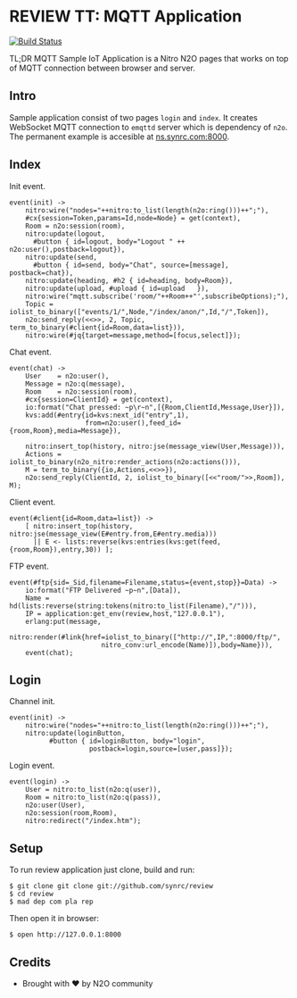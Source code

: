 REVIEW TT: MQTT Application
===========================

[![Build Status](https://travis-ci.org/synrc/review.svg?branch=master)](https://travis-ci.org/synrc/review)

TL;DR MQTT Sample IoT Application is a Nitro N2O pages that works on top
of MQTT connection between browser and server.

Intro
-----

Sample application consist of two pages `login` and `index`.
It creates WebSocket MQTT connection to `emqttd` server which is dependency of `n2o`.
The permanent example is accesible at <a href="http://review.n2o.space/index.htm">ns.synrc.com:8000</a>.

Index
-----

Init event.

```
event(init) ->
    nitro:wire("nodes="++nitro:to_list(length(n2o:ring()))++";"),
    #cx{session=Token,params=Id,node=Node} = get(context),
    Room = n2o:session(room),
    nitro:update(logout,
      #button { id=logout, body="Logout " ++ n2o:user(),postback=logout}),
    nitro:update(send,
      #button { id=send, body="Chat", source=[message], postback=chat}),
    nitro:update(heading, #h2 { id=heading, body=Room}),
    nitro:update(upload, #upload { id=upload   }),
    nitro:wire("mqtt.subscribe('room/"++Room++"',subscribeOptions);"),
    Topic = iolist_to_binary(["events/1/",Node,"/index/anon/",Id,"/",Token]),
    n2o:send_reply(<<>>, 2, Topic, term_to_binary(#client{id=Room,data=list})),
    nitro:wire(#jq{target=message,method=[focus,select]});
```

Chat event.

```
event(chat) ->
    User    = n2o:user(),
    Message = n2o:q(message),
    Room    = n2o:session(room),
    #cx{session=ClientId} = get(context),
    io:format("Chat pressed: ~p\r~n",[{Room,ClientId,Message,User}]),
    kvs:add(#entry{id=kvs:next_id("entry",1),
                   from=n2o:user(),feed_id={room,Room},media=Message}),

    nitro:insert_top(history, nitro:jse(message_view(User,Message))),
    Actions = iolist_to_binary(n2o_nitro:render_actions(n2o:actions())),
    M = term_to_binary({io,Actions,<<>>}),
    n2o:send_reply(ClientId, 2, iolist_to_binary([<<"room/">>,Room]), M);
```

Client event.

```
event(#client{id=Room,data=list}) ->
    [ nitro:insert_top(history, nitro:jse(message_view(E#entry.from,E#entry.media)))
      || E <- lists:reverse(kvs:entries(kvs:get(feed,{room,Room}),entry,30)) ];
```

FTP event.

```
event(#ftp{sid=_Sid,filename=Filename,status={event,stop}}=Data) ->
    io:format("FTP Delivered ~p~n",[Data]),
    Name = hd(lists:reverse(string:tokens(nitro:to_list(Filename),"/"))),
    IP = application:get_env(review,host,"127.0.0.1"),
    erlang:put(message,
    nitro:render(#link{href=iolist_to_binary(["http://",IP,":8000/ftp/",
                       nitro_conv:url_encode(Name)]),body=Name})),
    event(chat);
```

Login
-----

Channel init.

```
event(init) ->
    nitro:wire("nodes="++nitro:to_list(length(n2o:ring()))++";"),
    nitro:update(loginButton,
          #button { id=loginButton, body="login",
                    postback=login,source=[user,pass]});
```

Login event.

```
event(login) ->
    User = nitro:to_list(n2o:q(user)),
    Room = nitro:to_list(n2o:q(pass)),
    n2o:user(User),
    n2o:session(room,Room),
    nitro:redirect("/index.htm");
```

Setup
-----

To run review application just clone, build and run:

```
$ git clone git clone git://github.com/synrc/review
$ cd review
$ mad dep com pla rep
```

Then open it in browser:

```
$ open http://127.0.0.1:8000
```

Credits
-------
* Brought with ❤ by N2O community
